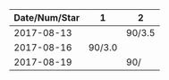 Date/Num/Star   | 1      | 2      |      
----------------|--------|--------|
2017-08-13      |        | 90/3.5 | 
2017-08-16      | 90/3.0 |        | 
2017-08-19      |        | 90/    | 
